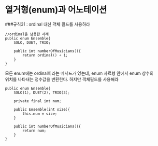 # 열거형(enum)과 어노테이션
###규칙31 : ordinal 대신 객체 필드를 사용하라 
```
//ordinal을 남용한 사례 
public enum Ensemble{
    SOLO, DUET, TRIO;
    
    public int numberOfMusicians(){
        return ordinal() + 1;
    }
}
```
모든 enum에는 ordinal이라는 메서드가 있는데, enum 자료형 안에서 enum 상수의 위치를 나타내는 정수값을 반환한다. 하지만 객체필드를 사용해라 
```
public enum Ensemble{
    SOLO(1), DUET(2), TRIO(3);
    
    private final int num;
    
    public Ensemble(int size){
        this.num = size;
    }
    
    public int numberOfMusicians(){
        return num; 
    }
}
```
